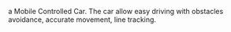 a Mobile Controlled Car. The car allow easy driving with obstacles avoidance, accurate movement, line tracking.
